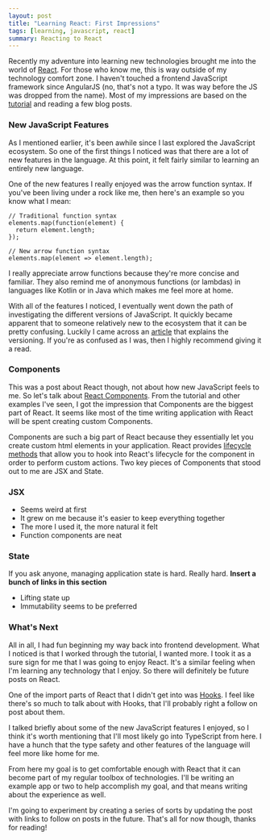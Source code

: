 ```yaml
---
layout: post
title: "Learning React: First Impressions"
tags: [learning, javascript, react]
summary: Reacting to React
---
```


Recently my adventure into learning new technologies brought me into the world of [React](https://reactjs.org/). For those who know me, this is way outside of my technology comfort zone. I haven't touched a frontend JavaScript framework since AngularJS (no, that's not a typo. It was way before the JS was dropped from the name). Most of my impressions are based on the [tutorial](https://reactjs.org/tutorial/tutorial.html) and reading a few blog posts. 

### New JavaScript Features
As I mentioned earlier, it's been awhile since I last explored the JavaScript ecosystem. So one of the first things I noticed was that there are a lot of new features in the language. At this point, it felt fairly similar to learning an entirely new language. 

One of the new features I really enjoyed was the arrow function syntax. If you've been living under a rock like me, then here's an example so you know what I mean:
<pre><code class="language-javascript">// Traditional function syntax
elements.map(function(element) {
  return element.length;
});

// New arrow function syntax
elements.map(element => element.length);
</code></pre>
I really appreciate arrow functions because they're more concise and familiar. They also remind me of anonymous functions (or lambdas) in languages like Kotlin or in Java which makes me feel more at home.  

With all of the features I noticed, I eventually went down the path of investigating the different versions of JavaScript. It quickly became apparent that to someone relatively new to the ecosystem that it can be pretty confusing. Luckily I came across an [article](https://benmccormick.org/2015/09/14/es5-es6-es2016-es-next-whats-going-on-with-javascript-versioning) that explains the versioning. If you're as confused as I was, then I highly recommend giving it a read. 

### Components
This was a post about React though, not about how new JavaScript feels to me. So let's talk about [React Components](https://reactjs.org/docs/react-component.html). From the tutorial and other examples I've seen, I got the impression that Components are the biggest part of React. It seems like most of the time writing application with React will be spent creating custom Components. 

Components are such a big part of React because they essentially let you create custom html elements in your application. React provides [lifecycle methods](https://reactjs.org/docs/react-component.html#commonly-used-lifecycle-methods) that allow you to hook into React's lifecycle for the component in order to perform custom actions. Two key pieces of Components that stood out to me are JSX and State.

### JSX

- Seems weird at first
- It grew on me because it's easier to keep everything together
- The more I used it, the more natural it felt
- Function components are neat

### State
If you ask anyone, managing application state is hard. Really hard. **Insert a bunch of links in this section**
- Lifting state up
- Immutability seems to be preferred

### What's Next
All in all, I had fun beginning my way back into frontend development. What I noticed is that I worked through the tutorial, I wanted more. I took it as a sure sign for me that I was going to enjoy React. It's a similar feeling when I'm learning any technology that I enjoy. So there will definitely be future posts on React. 

One of the import parts of React that I didn't get into was [Hooks](https://reactjs.org/docs/hooks-intro.html). I feel like there's so much to talk about with Hooks, that I'll probably right a follow on post about them. 

I talked briefly about some of the new JavaScript features I enjoyed, so I think it's worth mentioning that I'll most likely go into TypeScript from here. I have a hunch that the type safety and other features of the language will feel more like home for me. 

From here my goal is to get comfortable enough with React that it can become part of my regular toolbox of technologies. I'll be writing an example app or two to help accomplish my goal, and that means writing about the experience as well.

I'm going to experiment by creating a series of sorts by updating the post with links to follow on posts in the future. That's all for now though, thanks for reading!